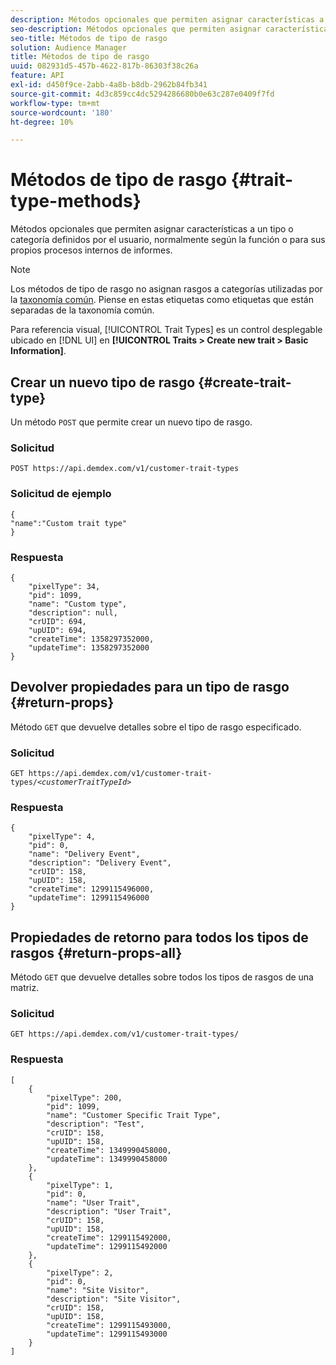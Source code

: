 ```yaml
---
description: Métodos opcionales que permiten asignar características a un tipo o categoría definidos por el usuario, normalmente según la función o para sus propios procesos internos de informes.
seo-description: Métodos opcionales que permiten asignar características a un tipo o categoría definidos por el usuario, normalmente según la función o para sus propios procesos internos de informes.
seo-title: Métodos de tipo de rasgo
solution: Audience Manager
title: Métodos de tipo de rasgo
uuid: 082931d5-457b-4622-817b-86303f38c26a
feature: API
exl-id: d450f9ce-2abb-4a8b-b8db-2962b84fb341
source-git-commit: 4d3c859cc4dc5294286680b0e63c287e0409f7fd
workflow-type: tm+mt
source-wordcount: '180'
ht-degree: 10%

---
```


# Métodos de tipo de rasgo {#trait-type-methods}

Métodos opcionales que permiten asignar características a un tipo o categoría definidos por el usuario, normalmente según la función o para sus propios procesos internos de informes.

<!-- c_rest_api_trait_types_intro.xml -->

>[!NOTE]
>
>Los métodos de tipo de rasgo no asignan rasgos a categorías utilizadas por la [taxonomía común](../../api/rest-api-main/aam-api-taxonomy.md#taxonomic-api-methods). Piense en estas etiquetas como etiquetas que están separadas de la taxonomía común.

Para referencia visual, [!UICONTROL Trait Types] es un control desplegable ubicado en [!DNL UI] en **[!UICONTROL Traits > Create new trait > Basic Information]**.

## Crear un nuevo tipo de rasgo {#create-trait-type}

Un método `POST` que permite crear un nuevo tipo de rasgo.

<!-- r_rest_api_create_trait_type.xml -->

### Solicitud

`POST https://api.demdex.com/v1/customer-trait-types`

### Solicitud de ejemplo

```
{
"name":"Custom trait type"
}
```

### Respuesta

```
{
    "pixelType": 34,
    "pid": 1099,
    "name": "Custom type",
    "description": null,
    "crUID": 694,
    "upUID": 694,
    "createTime": 1358297352000,
    "updateTime": 1358297352000
}
```

## Devolver propiedades para un tipo de rasgo {#return-props}

Método `GET` que devuelve detalles sobre el tipo de rasgo especificado.

<!-- r_rest_api_get_trait_type.xml -->

### Solicitud

`GET https://api.demdex.com/v1/customer-trait-types/`*`<customerTraitTypeId>`*

### Respuesta

```
{
    "pixelType": 4,
    "pid": 0,
    "name": "Delivery Event",
    "description": "Delivery Event",
    "crUID": 158,
    "upUID": 158,
    "createTime": 1299115496000,
    "updateTime": 1299115496000
}
```

## Propiedades de retorno para todos los tipos de rasgos {#return-props-all}

Método `GET` que devuelve detalles sobre todos los tipos de rasgos de una matriz.

<!-- r_rest_api_get_trait_types.xml -->

### Solicitud

`GET https://api.demdex.com/v1/customer-trait-types/`

### Respuesta

```
[
    {
        "pixelType": 200,
        "pid": 1099,
        "name": "Customer Specific Trait Type",
        "description": "Test",
        "crUID": 158,
        "upUID": 158,
        "createTime": 1349990458000,
        "updateTime": 1349990458000
    },
    {
        "pixelType": 1,
        "pid": 0,
        "name": "User Trait",
        "description": "User Trait",
        "crUID": 158,
        "upUID": 158,
        "createTime": 1299115492000,
        "updateTime": 1299115492000
    },
    {
        "pixelType": 2,
        "pid": 0,
        "name": "Site Visitor",
        "description": "Site Visitor",
        "crUID": 158,
        "upUID": 158,
        "createTime": 1299115493000,
        "updateTime": 1299115493000
    }
]
```
